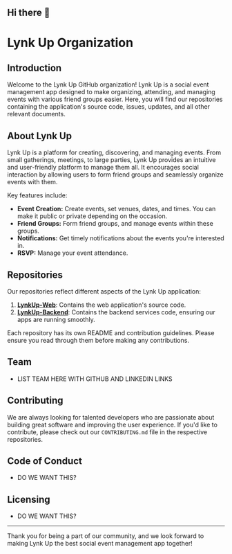 ## Hi there 👋

# Lynk Up Organization

## Introduction

Welcome to the Lynk Up GitHub organization! Lynk Up is a social event management app designed to make organizing, attending, and managing events with various friend groups easier. Here, you will find our repositories containing the application's source code, issues, updates, and all other relevant documents.

## About Lynk Up

Lynk Up is a platform for creating, discovering, and managing events. From small gatherings, meetings, to large parties, Lynk Up provides an intuitive and user-friendly platform to manage them all. It encourages social interaction by allowing users to form friend groups and seamlessly organize events with them.

Key features include:
- **Event Creation:** Create events, set venues, dates, and times. You can make it public or private depending on the occasion.
- **Friend Groups:** Form friend groups, and manage events within these groups.
- **Notifications:** Get timely notifications about the events you're interested in.
- **RSVP:** Manage your event attendance.

## Repositories

Our repositories reflect different aspects of the Lynk Up application:

1. **[LynkUp-Web](https://github.com/LYNK-UP-APP/lynk-up-client)**: Contains the web application's source code.
2. **[LynkUp-Backend](https://github.com/LYNK-UP-APP/lynk-up-server)**: Contains the backend services code, ensuring our apps are running smoothly.


Each repository has its own README and contribution guidelines. Please ensure you read through them before making any contributions.

## Team
  * LIST TEAM HERE WITH GITHUB AND LINKEDIN LINKS

## Contributing

We are always looking for talented developers who are passionate about building great software and improving the user experience. If you'd like to contribute, please check out our `CONTRIBUTING.md` file in the respective repositories.

## Code of Conduct

* DO WE WANT THIS?

## Licensing

* DO WE WANT THIS?

---

Thank you for being a part of our community, and we look forward to making Lynk Up the best social event management app together!
